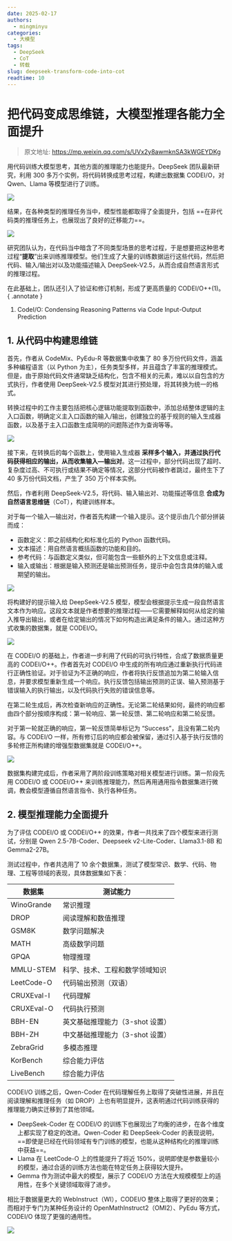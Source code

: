 ```yaml
---
date: 2025-02-17
authors:
  - mingminyu
categories:
  - 大模型
tags:
  - DeepSeek
  - CoT
  - 转载
slug: deepseek-transform-code-into-cot
readtime: 10
---
```


# 把代码变成思维链，大模型推理各能力全面提升

> 原文地址: https://mp.weixin.qq.com/s/UVx2y8awmknSA3kWGEYDKg

用代码训练大模型思考，其他方面的推理能力也能提升。DeepSeek 团队最新研究，利用 300 多万个实例，将代码转换成思考过程，构建出数据集 CODEI/O，对 Qwen、Llama 等模型进行了训练。

![](https://mingminyu.github.io/webassets/images/20250217-07.png)

结果，在各种类型的推理任务当中，模型性能都取得了全面提升，包括 ==在非代码类的推理任务上，也展现出了良好的迁移能力==。

![](https://mingminyu.github.io/webassets/images/20250217-08.png)

研究团队认为，在代码当中暗含了不同类型场景的思考过程，于是想要把这种思考过程“**提取**”出来训练推理模型。他们生成了大量的训练数据运行这些代码，然后把代码、输入/输出对以及功能描述输入 DeepSeek-V2.5，从而合成自然语言形式的推理过程。

在此基础上，团队还引入了验证和修订机制，形成了更高质量的 CODEI/O++(1)。
{ .annotate }

1. CodeI/O: Condensing Reasoning Patterns via Code Input-Output Prediction

<!-- more -->
## 1. 从代码中构建思维链

首先，作者从 CodeMix、PyEdu-R 等数据集中收集了 80 多万份代码文件，涵盖多种编程语言（以 Python 为主），任务类型多样，并且蕴含了丰富的推理模式。但是，由于原始代码文件通常缺乏结构化，包含不相关的元素，难以以自包含的方式执行，作者使用 DeepSeek-V2.5 模型对其进行预处理，将其转换为统一的格式。

转换过程中的工作主要包括把核心逻辑功能提取到函数中，添加总结整体逻辑的主入口函数，明确定义主入口函数的输入/输出，创建独立的基于规则的输入生成器函数，以及基于主入口函数生成简明的问题陈述作为查询等等。

![](https://mingminyu.github.io/webassets/images/20250217-09.png)

接下来，在转换后的每个函数上，使用输入生成器 **采样多个输入，并通过执行代码获得相应的输出，从而收集输入—输出对**。这一过程中，部分代码出现了超时、复杂度过高、不可执行或结果不确定等情况，这部分代码被作者跳过，最终生下了 40 多万份代码文档，产生了 350 万个样本实例。

然后，作者利用 DeepSeek-V2.5，将代码、输入输出对、功能描述等信息 **合成为自然语言思维链**（CoT），构建训练样本。

对于每一个输入—输出对，作者首先构建一个输入提示。这个提示由几个部分拼装而成：

- 函数定义：即之前结构化和标准化后的 Python 函数代码。
- 文本描述：用自然语言概括函数的功能和目的。
- 参考代码：与函数定义类似，但可能包含一些额外的上下文信息或注释。
- 输入或输出：根据是输入预测还是输出预测任务，提示中会包含具体的输入或期望的输出。

![](https://mingminyu.github.io/webassets/images/20250217-10.png)

将构建好的提示输入给 DeepSeek-V2.5 模型，模型会根据提示生成一段自然语言文本作为响应。这段文本就是作者想要的推理过程——它需要解释如何从给定的输入推导出输出，或者在给定输出的情况下如何构造出满足条件的输入。通过这种方式收集的数据集，就是 CODEI/O。

![](https://mingminyu.github.io/webassets/images/20250217-11.png)

在 CODEI/O 的基础上，作者进一步利用了代码的可执行特性，合成了数据质量更高的 CODEI/O++。作者首先对 CODEI/O 中生成的所有响应通过重新执行代码进行正确性验证。对于验证为不正确的响应，作者将执行反馈追加为第二轮输入信息，并要求模型重新生成一个响应。执行反馈包括输出预测的正误、输入预测基于错误输入的执行输出，以及代码执行失败的错误信息等。

在第二轮生成后，再次检查新响应的正确性。无论第二轮结果如何，最终的响应都由四个部分按顺序构成：第一轮响应、第一轮反馈、第二轮响应和第二轮反馈。

对于第一轮就正确的响应，第一轮反馈简单标记为 “Success”，且没有第二轮内容。与 CODEI/O 一样，所有修订后的响应都会被保留，通过引入基于执行反馈的多轮修正所构建的增强型数据集就是 CODEI/O++。

![](https://mingminyu.github.io/webassets/images/20250217-12.png)

数据集构建完成后，作者采用了两阶段训练策略对相关模型进行训练。第一阶段先用 CODEI/O 或 CODEI/O++ 来训练推理能力，然后再用通用指令数据集进行微调，教会模型遵循自然语言指令、执行各种任务。

## 2. 模型推理能力全面提升


为了评估 CODEI/O 或 CODEI/O++ 的效果，作者一共找来了四个模型来进行测试，分别是 Qwen 2.5-7B-Coder、Deepseek v2-Lite-Coder、Llama3.1-8B 和 Gemma2-27B。

测试过程中，作者共选用了 10 余个数据集，测试了模型常识、数学、代码、物理、工程等领域的表现，具体数据集如下表：

| 数据集 | 测试能力 |
| ------ | -------- |
| WinoGrande | 常识推理 |
| DROP | 阅读理解和数值推理 |
| GSM8K | 数学问题解决 |
| MATH | 高级数学问题 |
| GPQA | 物理推理 |
| MMLU-STEM | 科学、技术、工程和数学领域知识 |
| LeetCode-O | 代码输出预测（双语） |
| CRUXEval-I | 代码理解 |
| CRUXEval-O | 代码执行预测 |
| BBH-EN | 英文基础推理能力（3-shot 设置）|
| BBH-ZH | 中文基础推理能力（3-shot 设置）|
| ZebraGrid | 多模态推理 |
| KorBench | 综合能力评估 |
| LiveBench | 综合能力评估 |

CODEI/O 训练之后，Qwen-Coder 在代码理解任务上取得了突破性进展，并且在阅读理解和推理任务（如 DROP）上也有明显提升，这表明通过代码训练获得的推理能力确实迁移到了其他领域。

- DeepSeek-Coder 在 CODEI/O 的训练下也展现出了均衡的进步，在各个维度上都实现了稳定的改进。Qwen-Coder 和 DeepSeek-Coder 的表现说明，==即使是已经在代码领域有专门训练的模型，也能从这种结构化的推理训练中获益==。
- Llama 在 LeetCode-O 上的性能提升了将近 150%，说明即使是参数量较小的模型，通过合适的训练方法也能在特定任务上获得较大提升。
- Gemma 作为测试中最大的模型，展示了 CODEI/O 方法在大规模模型上的适用性，在多个关键领域取得了进步。

相比于数据量更大的 WebInstruct（WI），CODEI/O 整体上取得了更好的效果；而相对于专门为某种任务设计的 OpenMathInstruct2（OMI2）、PyEdu 等方式，CODEI/O 体现了更强的通用性。

![](https://mingminyu.github.io/webassets/images/20250217-13.png)
